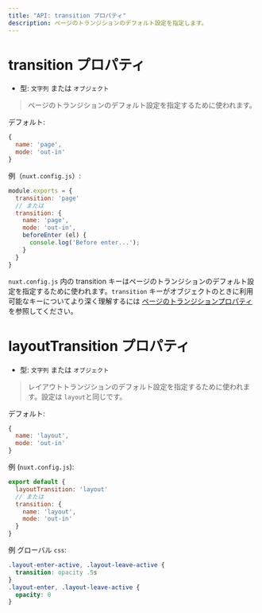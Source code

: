 ```yaml
---
title: "API: transition プロパティ"
description: ページのトランジションのデフォルト設定を指定します。
---
```


# transition プロパティ

- 型: `文字列` または `オブジェクト`

> ページのトランジションのデフォルト設定を指定するために使われます。

デフォルト:

```js
{
  name: 'page',
  mode: 'out-in'
}
```

例（`nuxt.config.js`）:

```js
module.exports = {
  transition: 'page'
  // または
  transition: {
    name: 'page',
    mode: 'out-in',
    beforeEnter (el) {
      console.log('Before enter...');
    }
  }
}
```

`nuxt.config.js` 内の transition キーはページのトランジションのデフォルト設定を指定するために使われます。`transition` キーがオブジェクトのときに利用可能なキーについてより深く理解するには [ページのトランジションプロパティ](/api/pages-transition#オブジェクト) を参照してください。


# layoutTransition プロパティ

- 型: `文字列` または `オブジェクト`

> レイアウトトランジションのデフォルト設定を指定するために使われます。設定は `layout`と同じです。

デフォルト:

```js
{
  name: 'layout',
  mode: 'out-in'
}
```

例 (`nuxt.config.js`):

```js
export default {
  layoutTransition: 'layout'
  // または
  transition: {
    name: 'layout',
    mode: 'out-in'
  }
}
```

例 グローバル `css`:

```css
.layout-enter-active, .layout-leave-active {
  transition: opacity .5s
}
.layout-enter, .layout-leave-active {
  opacity: 0
}
```
